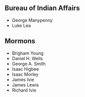 ## Bureau of Indian Affairs

* George Manypenny
* Luke Lea

## Mormons

* Brigham Young
* Daniel H. Wells
* George A. Smith
* Isaac Higbee
* Isaac Morley
* James Ivie
* James Lewis
* Richard Ivie
